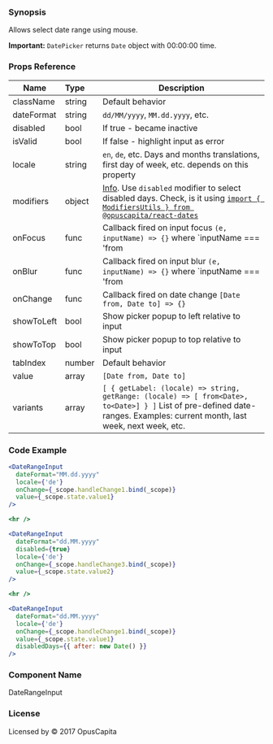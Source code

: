 ### Synopsis

Allows select date range using mouse.

**Important:** `DatePicker` returns `Date` object with 00:00:00 time.

### Props Reference

| Name                           | Type                    | Description                                                                                                                                                                                                           |
| ------------------------------ | :---------------------- | -----------------------------------------------------------                                                                                                                                                           |
| className                      | string                  | Default behavior                                                                                                                                                                                                      |
| dateFormat                     | string                  | `dd/MM/yyyy`, `MM.dd.yyyy`, etc.                                                                                                                                                                                      |
| disabled                       | bool                    | If true - became inactive                                                                                                                                                                                             |
| isValid                        | bool                    | If false - highlight input as error                                                                                                                                                                                   |
| locale                         | string                  | `en`, `de`, etc. Days and months translations, first day of week, etc. depends on this property                                                                                                                       |
| modifiers                      | object                  | [Info](https://github.com/gpbl/react-day-picker/blob/v6.1.0/docs/docs/modifiers.md). Use `disabled` modifier to select disabled days. Check, is it using [`import { ModifiersUtils } from @opuscapita/react-dates`](https://github.com/gpbl/react-day-picker/blob/v6.1.0/docs/docs/utils-modifiers.md) |
| onFocus                        | func                    | Callback fired on input focus `(e, inputName) => {}` where `inputName === 'from                                                                                                                                       |
| onBlur                         | func                    | Callback fired on input blur `(e, inputName) => {}`  where `inputName === 'from                                                                                                                                       |
| onChange                       | func                    | Callback fired on date change `[Date from, Date to] => {}`                                                                                                                                                            |
| showToLeft                     | bool                    | Show picker popup to left relative to input                                                                                                                                                                           |
| showToTop                      | bool                    | Show picker popup to top relative to input                                                                                                                                                                            |
| tabIndex                       | number                  | Default behavior                                                                                                                                                                                                      |
| value                          | array                   | `[Date from, Date to]`                                                                                                                                                                                                |
| variants                       | array                   | `[ { getLabel: (locale) => string, getRange: (locale) => [ from<Date>, to<Date>] } ]` List of pre-defined date-ranges. Examples: current month, last week, next week, etc.                                            |

### Code Example

```jsx
<DateRangeInput
  dateFormat="MM.dd.yyyy"
  locale={'de'}
  onChange={_scope.handleChange1.bind(_scope)}
  value={_scope.state.value1}
/>

<hr />

<DateRangeInput
  dateFormat="dd.MM.yyyy"
  disabled={true}
  locale={'de'}
  onChange={_scope.handleChange3.bind(_scope)}
  value={_scope.state.value2}
/>

<hr />

<DateRangeInput
  dateFormat="dd.MM.yyyy"
  locale={'de'}
  onChange={_scope.handleChange1.bind(_scope)}
  value={_scope.state.value1}
  disabledDays={{ after: new Date() }}
/>
```

### Component Name

DateRangeInput

### License

Licensed by © 2017 OpusCapita
